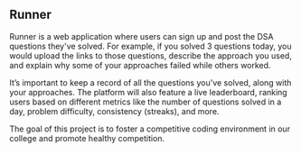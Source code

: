 ## Runner
Runner is a web application where users can sign up and 
post the DSA questions they've solved. 
For example, if you solved 3 questions today, 
you would upload the links to those questions, describe the 
approach you used, and explain why some of your approaches 
failed while others worked.

It’s important to keep a record of all the questions you've solved, 
along with your approaches. The platform will also feature a live leaderboard, 
ranking users based on different metrics like the number of questions solved in 
a day, problem difficulty, consistency (streaks), and more.

The goal of this project is to foster a competitive coding environment 
in our college and promote healthy competition.
